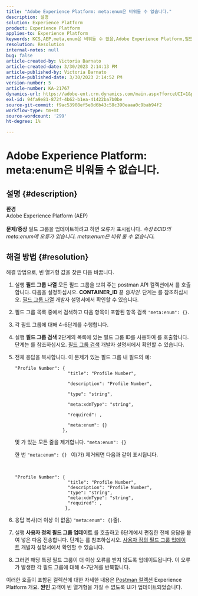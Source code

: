 ```yaml
---
title: "Adobe Experience Platform: meta:enum은 비워둘 수 없습니다."
description: 설명
solution: Experience Platform
product: Experience Platform
applies-to: Experience Platform
keywords: KCS,AEP,meta,enum은 비워둘 수 없음,Adobe Experience Platform,필드 그룹 업데이트,해결 방법,문제 해결
resolution: Resolution
internal-notes: null
bug: false
article-created-by: Victoria Barnato
article-created-date: 3/30/2023 2:14:13 PM
article-published-by: Victoria Barnato
article-published-date: 3/30/2023 2:14:52 PM
version-number: 5
article-number: KA-21767
dynamics-url: https://adobe-ent.crm.dynamics.com/main.aspx?forceUCI=1&pagetype=entityrecord&etn=knowledgearticle&id=d7918023-05cf-ed11-b597-6045bd0065b6
exl-id: 94fa9e81-872f-4b62-b1ea-41422ba7b0be
source-git-commit: f9ac53908ef5e8d6b43c58c390eaaa0c9bab94f2
workflow-type: tm+mt
source-wordcount: '299'
ht-degree: 1%

---
```


# Adobe Experience Platform: meta:enum은 비워둘 수 없습니다.

## 설명 {#description}

<b>환경</b><br>Adobe Experience Platform (AEP)<br><br><b>문제/증상</b>
필드 그룹을 업데이트하려고 하면 오류가 표시됩니다. *속성 ECID의 meta:enum에 오류가 있습니다. meta:enum은 비워 둘 수 없습니다.*


## 해결 방법 {#resolution}


해결 방법으로, 빈 열거형 값을 찾은 다음 바꿉니다.

1. 실행 <b>필드 그룹 나열</b> 모든 필드 그룹을 보여 주는 postman API 컬렉션에서 를 호출합니다. 다음을 설정하십시오. <b>CONTAINER_ID</b> 끝 *임차인*. 단계는 를 참조하십시오. [필드 그룹 나열](https://developer.adobe.com/experience-platform-apis/references/schema-registry/#tag/Field-groups/operation/listFieldGroups) 개발자 설명서에서 확인할 수 있습니다.
2. 필드 그룹 목록 중에서 검색하고 다음 항목이 포함된 항목 검색 `"meta:enum": {}`.
3. 각 필드 그룹에 대해 4-6단계를 수행합니다.
4. 실행 <b>필드 그룹 검색</b> 2단계의 목록에 있는 필드 그룹 ID를 사용하여 를 호출합니다. 단계는 를 참조하십시오. [필드 그룹 검색](https://developer.adobe.com/experience-platform-apis/references/schema-registry/#tag/Field-groups/operation/retrieveFieldGroup) 개발자 설명서에서 확인할 수 있습니다.
5. 전체 응답을 복사합니다. 이 문제가 있는 필드 그룹 내 필드의 예:




   ```clike
   "Profile Number": { 
                       "title": "Profile Number",                                     
                       "description": "Profile Number",                                    
                       "type": "string",                                     
                       "meta:xdmType": "string",                                    
                       "required": ,                                    
                       "meta:enum": {}                               
                     },
   ```



   및 가 있는 모든 줄을 제거합니다. `"meta:enum": {}`



   한 번 `"meta:enum": {} ` 이(가) 제거되면 다음과 같이 표시됩니다.

    

   ```clike
   "Profile Number": {
                       "title": "Profile Number",
                       "description": "Profile Number",
                       "type": "string",
                       "meta:xdmType": "string",
                       "required": ,
                      },
   ```

6. 응답 복사(더 이상 이 없음) `"meta:enum": {}`줄).
7. 실행 <b>사용자 정의 필드 그룹 업데이트</b> 를 호출하고 6단계에서 편집한 전체 응답을 붙여 넣은 다음 전송합니다. 단계는 를 참조하십시오. [사용자 정의 필드 그룹 업데이트](https://developer.adobe.com/experience-platform-apis/references/schema-registry/#tag/Field-groups/operation/patchFieldGroup) 개발자 설명서에서 확인할 수 있습니다.
8. 그러면 해당 특정 필드 그룹이 더 이상 오류를 받지 않도록 업데이트됩니다. 이 오류가 발생한 각 필드 그룹에 대해 4-7단계를 반복합니다.


이러한 호출이 포함된 컬렉션에 대한 자세한 내용은 [Postman 컬렉션](https://experienceleague.adobe.com/docs/experience-platform/landing/platform-apis/postman.html?lang=en#collections) Experience Platform 개요.
<b>원인</b>
고객이 빈 열거형을 가질 수 없도록 UI가 업데이트되었습니다.
